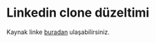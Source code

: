 # Linkedin clone düzeltimi
Kaynak linke [buradan](https://github.com/Kodluyoruz/taskforce/tree/main/bootstrap/odev3/bootstraplinkedinclone) ulaşabilirsiniz.